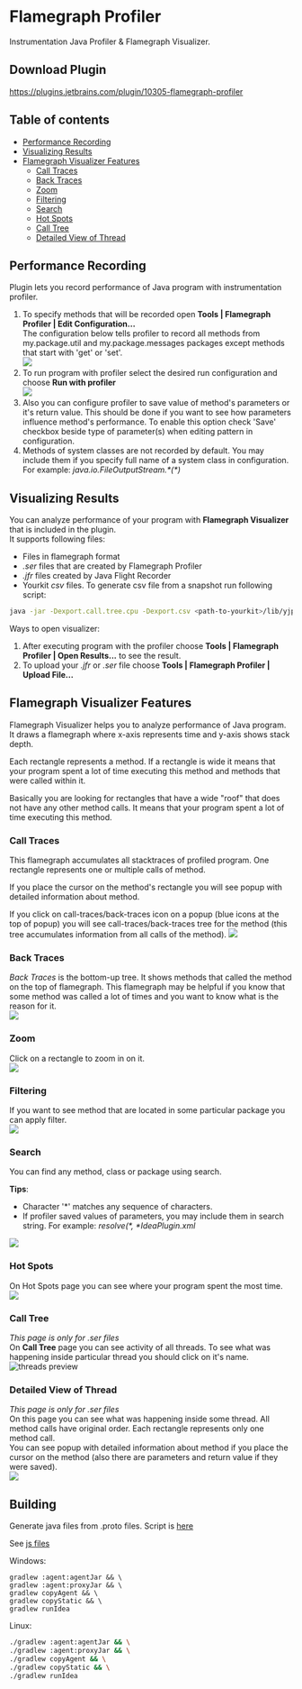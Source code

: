 # Flamegraph Profiler
Instrumentation Java Profiler & Flamegraph Visualizer.  

## Download Plugin
https://plugins.jetbrains.com/plugin/10305-flamegraph-profiler

## Table of contents
* [Performance Recording](#performance-recording)
* [Visualizing Results](#visualizing-results)
* [Flamegraph Visualizer Features](#flamegraph-visualizer-features)
    * [Call Traces](#call-traces)
    * [Back Traces](#back-traces)
    * [Zoom](#zoom)    
    * [Filtering](#filtering)    
    * [Search](#search)    
    * [Hot Spots](#hot-spots)    
    * [Call Tree](#call-tree)    
    * [Detailed View of Thread](#detailed-view-of-thread)

## Performance Recording
Plugin lets you record performance of Java program with instrumentation profiler.

1. To specify methods that will be recorded open **Tools | Flamegraph Profiler | Edit Configuration...**  
The configuration below tells profiler to record all methods from my.package.util and my.package.messages packages except methods that start with 'get' or 'set'.  
![](screenshots/profiler_config.png)
2. To run program with profiler select the desired run configuration and choose **Run <name> with profiler**  
![](screenshots/run_with_profiler.png)
3. Also you can configure profiler to save value of method's parameters or it's return value. This should be done if you want to see how parameters influence method's performance. To enable this option check 'Save' checkbox beside type of parameter(s) when editing pattern in configuration.
4. Methods of system classes are not recorded by default. You may include them if you specify full name of a system class in configuration. For example: _java.io.FileOutputStream.\*(\*)_

## Visualizing Results
You can analyze performance of your program with **Flamegraph Visualizer** that is included in the plugin.  
It supports following files:
* Files in flamegraph format
* _.ser_ files that are created by Flamegraph Profiler
* _.jfr_ files created by Java Flight Recorder
* Yourkit _csv_ files. To generate csv file from a snapshot run following script:  
```bash
java -jar -Dexport.call.tree.cpu -Dexport.csv <path-to-yourkit>/lib/yjp.jar -export ~/Snapshots/<snapshot-name>.snapshot <dir-of-converted-file>
```

Ways to open visualizer:
1. After executing program with the profiler choose **Tools | Flamegraph Profiler | Open Results...** to see the result.
2. To upload your _.jfr_ or _.ser_ file choose **Tools | Flamegraph Profiler | Upload File...**

## Flamegraph Visualizer Features
Flamegraph Visualizer helps you to analyze performance of Java program. It draws a flamegraph where x-axis represents time and y-axis shows stack depth.

Each rectangle represents a method. If a rectangle is wide it means that your program spent a lot of time executing this method and methods that were called within it.

Basically you are looking for rectangles that have a wide "roof" that does not have any other method calls. It means that your program spent a lot of time executing this method.

### Call Traces
This flamegraph accumulates all stacktraces of profiled program. One rectangle represents one or multiple calls of method.

If you place the cursor on the method's rectangle you will see popup with detailed information about method.

If you click on call-traces/back-traces icon on a popup (blue icons at the top of popup) you will see call-traces/back-traces tree for the method (this tree accumulates information from all calls of the method).
![](screenshots/call-traces.png)

### Back Traces
_Back Traces_ is the bottom-up tree. It shows methods that called the method on the top of flamegraph. This flamegraph may be helpful if you know that some method was called a lot of times and you want to know what is the reason for it.  
![](screenshots/back-traces.png)

### Zoom  
Click on a rectangle to zoom in on it.  
![](screenshots/zoom.png)

### Filtering
If you want to see method that are located in some particular package you can apply filter.  
![](screenshots/filter.png)

### Search
You can find any method, class or package using search.

**Tips**:  
* Character '*' matches any sequence of characters.
* If profiler saved values of parameters, you may include them in search string. For example: _resolve(*, *IdeaPlugin.xml_

![](screenshots/search.png)

### Hot Spots
On Hot Spots page you can see where your program spent the most time.  
![](screenshots/hot-spots.png)

### Call Tree
_This page is only for _.ser_ files_  
On **Call Tree** page you can see activity of all threads. To see what was happening inside particular thread you should click on it's name.   
![threads preview](screenshots/preview.png)

### Detailed View of Thread
_This page is only for _.ser_ files_  
On this page you can see what was happening inside some thread. All method calls have original order. Each rectangle represents only one method call.  
You can see popup with detailed information about method if you place the cursor on the method (also there are parameters and return value if they were saved).  
![](screenshots/thread.png)


## Building
Generate java files from .proto files. Script is [here](protobuf/README.md)

See [js files](/visualization/README.md)

Windows:
```
gradlew :agent:agentJar && \
gradlew :agent:proxyJar && \
gradlew copyAgent && \
gradlew copyStatic && \
gradlew runIdea
```

Linux:
```bash
./gradlew :agent:agentJar && \
./gradlew :agent:proxyJar && \
./gradlew copyAgent && \
./gradlew copyStatic && \
./gradlew runIdea

```
